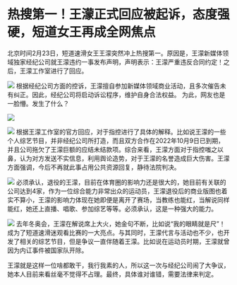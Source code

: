 # 热搜第一！王濛正式回应被起诉，态度强硬，短道女王再成全网焦点

北京时间2月23日，短道速滑女王王濛突然冲上热搜第一。原因是，王濛新媒体领域独家经纪公司就王濛违约一事发布声明，声明表示：王濛严重违反合同约定！之后，王濛工作室进行了回应。

![](https://inews.gtimg.com/news_bt/O2cEobgNuaK3z50v-j8PR9c9OAcaYAs31XhfpvcwgDFawAA/1000)
根据经纪公司方面的控诉，王濛擅自参加新媒体领域商业活动，且多次催告未有纠正。因此，经纪公司将启动诉讼程序，维护自身合法权益。
为此，网友也是一脸懵。发生了什么？

![](https://inews.gtimg.com/news_bt/OR_yHIzRyOzubR6YJvwB43sn6MBSB_pTfgVa33cz24IY0AA/1000)

![](https://inews.gtimg.com/news_bt/OXPe0cm2wUXJMHykl9YQT_tLjjFYe3wGpQnXlgQ4LhFYwAA/1000)
根据王濛工作室的官方回应，对于指控进行了具体的解释。比如说王濛的一些个人综艺节目，并非经纪公司所打造，而且双方合作在2022年10月9日已到期，并且公司拖欠了王濛巨额的应结未结款项。综合来看，王濛方面对于指控嗤之以鼻，认为对方发送不实信息，利用舆论造势，对于王濛的名誉造成巨大伤害。王濛方面强调，今后不再就此事占用公共资源回复，静待法院判决。

![](https://inews.gtimg.com/news_bt/OcOdHiEi-wXYo9RC4WBEibMbwdJuT3XM6MhwF9Edh1eYoAA/1000)
必须承认，退役的王濛，目前在体育圈的影响力还是很大的，她目前有关联的公司达到4家，作为一位综合能力非常出众的运动员，王濛退役后的商业版图也着实不算小，王濛的影响力体现在她即便是离开了赛场，当教练也能红，当解说同样能红，她还上直播、唱歌、参加综艺等等。必须承认，这是一种强大的能力。

![](https://inews.gtimg.com/news_bt/OxeqXqFQInpr1cFINTg_86iiSlJma9s3WVMsMc0xDE5IoAA/1000)
去年冬奥会，王濛在解说席上大火，她金句不断，比如说“我的眼睛就是尺”！成为了短道速滑迷观看比赛的一大亮点。与其同时，王濛代言与活动也不少，也开发了相关的综艺节目，但是争议一直伴随着王濛。比如说在运动员时期，王濛就曾因为内讧事件被国家队开除。

王濛就是这样一位啥都敢干，我行我素的人，所以这一次与经纪公司闹了大争议，她本人目前来看丝毫不觉得不占理。最终，具体谁对谁错，需要法律来判定。

